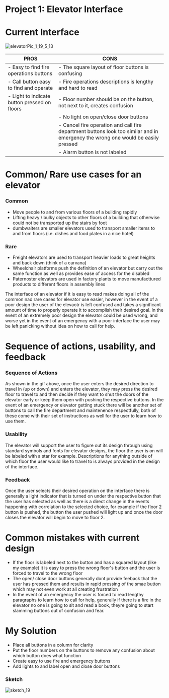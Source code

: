# Project 1: Elevator Interface

# Current Interface
![elevatorPic_1_19_5_13](https://user-images.githubusercontent.com/59324140/192859580-316c47b8-cb56-4bc4-9571-b100a153e4f9.jpg)

| PROS | CONS |
| --- | --- |
| - Easy to find fire operations buttons |      - The square layout of floor buttons is confusing |
| - Call button easy to find and operate |      - Fire operations descriptions is lengthy and hard to read |
| - Light to indicate button pressed on floors |      - Floor number should be on the button, not next to it, creates confusion |
|   |       - No light on open/close door buttons |
|   |       - Cancel fire operation and call fire department buttons look too similar and in emergency the wrong one would be easily pressed |
|   |       - Alarm button is not labeled | 

# Common/ Rare use cases for an elevator
### Common
- Move people to and from various floors of a building rapidly
- Lifting heavy / bulky objects to other floors of a building that otherwise could not be transported up the stairs by foot
- dumbwaiters are smaller elevators used to transport smaller items to and from floors (i.e. dishes and food plates in a nice hotel)

### Rare
- Freight elevators are used to transport heavier loads to great heights and back down (think of a carvana) 
- Wheelchair platforms push the definition of an elevator but carry out the same function as well as provides ease of access for the disabled
- Paternoster elevators are used in factory plants to move manufacttured products to different floors in assembly lines

The interface of an elevator if it is easy to read makes doing all of the common nad rare cases for elevator use easier, however in the event of a poor design the user of the elevaotr is left confused and takes a significant amount of time to properly operate it to accomplish their desired goal. In the event of an extremely poor design the elevator could be used wrong, and worse yet in the event of an emergency with a poor interface the user may be left panicking without idea on how to call for help.

# Sequence of actions, usability, and feedback
### Sequence of Actions
As shown in the gif above, once the user enters the desired direction to travel in (up or down) and enters the elevator, they may press the desired floor to travel to and then decide if they want to shut the doors of the elevator early or keep them open with pushing the respective buttons.
In the event of an emergency or elevator getting stuck there will be another set of buttons to call the fire department and maintenence respectfully, both of these come with their set of instructions as well for the user to learn how to use them.

### Usability
The elevator will support the user to figure out its design through using standard symbols and fonts for elevator designs, the floor the user is on will be labeled with a star for example. Descriptions for anything outside of which floor the user would like to travel to is always provided in the design of the interface.

### Feedback
Once the user selects their desired operation on the interface there is generally a light indicator that is turned on under the respective button that the user has selected as well as there is a direct change in the events happening with correlation to the selected choice, for example if the floor 2 button is pushed, the button the user pushed will light up and once the door closes the elevator will begin to move to floor 2.

# Common mistakes with current design
- If the floor is labeled next to the button and has a squared layout (like my example) it is easy to press the wrong floor's button and the user is forced to travel to the wrong floor
- The open/ close door buttons generally dont provide feeback that the user has pressed them and results in rapid pressing of the smae button which may not even work at all creating frustration
- In the event of an emergency the user is forced to read lengthy paragraphs to learn how to call for help, generally if there is a fire in the elevator no one is going to sit and read a book, theyre going to start slamming buttons out of confusion and fear.

#  My Solution
- Place all buttons in a column for clarity 
- Put the floor numbers on the buttons to remove any confusion about which button does what function
- Create easy to use fire and emergency buttons
- Add lights to and label open and close door buttons
### Sketch
![sketch_19](https://user-images.githubusercontent.com/59324140/192856450-78adf056-7726-445e-bc45-f3dc9b433d4b.jpg)

